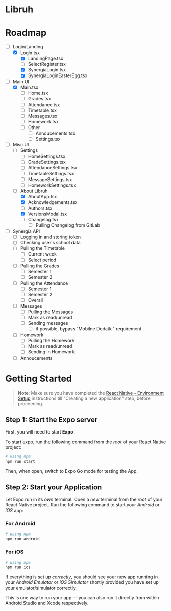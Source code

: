 # Libruh

# Roadmap
    
- [ ] Login/Landing   
    - [x] Login.tsx
        - [x] LandingPage.tsx
        - [ ] SelectRegister.tsx
        - [x] SynergiaLogin.tsx
        - [x] SynergiaLoginEasterEgg.tsx
- [ ] Main UI
    - [x] Main.tsx
        - [ ] Home.tsx
        - [ ] Grades.tsx
        - [ ] Attendance.tsx
        - [ ] Timetable.tsx
        - [ ] Messages.tsx
        - [ ] Homework.tsx
        - [ ] Other
            - [ ] Annoucements.tsx
            - [ ] Settings.tsx
- [ ] Misc UI
    - [ ] Settings
        - [ ] HomeSettings.tsx
        - [ ] GradeSettings.tsx
        - [ ] AttendanceSettings.tsx
        - [ ] TimetableSettings.tsx
        - [ ] MessageSettings.tsx
        - [ ] HomeworkSettings.tsx
    - [ ] About Libruh
        - [x] AboutApp.tsx
        - [x] Acknowledgements.tsx
        - [ ] Authors.tsx
        - [x] VersionsModal.tsx
        - [ ] Changelog.tsx
            - [ ] Pulling Changelog from GitLab
- [ ] Synergia API
    - [ ] Logging in and storing token
    - [ ] Checking user's school data
    - [ ] Pulling the Timetable
        - [ ] Current week
        - [ ] Select period
    - [ ] Pulling the Grades
        - [ ] Semester 1
        - [ ] Semester 2
    - [ ] Pulling the Attendance
        - [ ] Semester 1
        - [ ] Semester 2
        - [ ] Overall
    - [ ] Messages
        - [ ] Pulling the Messages
        - [ ] Mark as read/unread
        - [ ] Sending messages
            - [ ] if possible, bypass "Mobilne Dodatki" requirement
    - [ ] Homework
        - [ ] Pulling the Homework
        - [ ] Mark as read/unread
        - [ ] Sending in Homework
    - [ ] Annoucements

# Getting Started

>**Note**: Make sure you have completed the [React Native - Environment Setup](https://reactnative.dev/docs/environment-setup) instructions till "Creating a new application" step, before proceeding.

## Step 1: Start the Expo server

First, you will need to start **Expo**.

To start expo, run the following command from the _root_ of your React Native project:

```bash
# using npm
npm run start
```

Then, when open, switch to Expo Go mode for testing the App.

## Step 2: Start your Application

Let Expo run in its _own_ terminal. Open a _new_ terminal from the _root_ of your React Native project. Run the following command to start your _Android_ or _iOS_ app:

### For Android

```bash
# using npm
npm run android
```

### For iOS

```bash
# using npm
npm run ios
```

If everything is set up _correctly_, you should see your new app running in your _Android Emulator_ or _iOS Simulator_ shortly provided you have set up your emulator/simulator correctly.

This is one way to run your app — you can also run it directly from within Android Studio and Xcode respectively.
